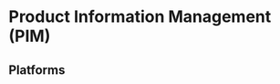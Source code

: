 # Product Information Management (PIM)

## Platforms

<!--
https://pimberly.com
https://akeneo.com
-->
